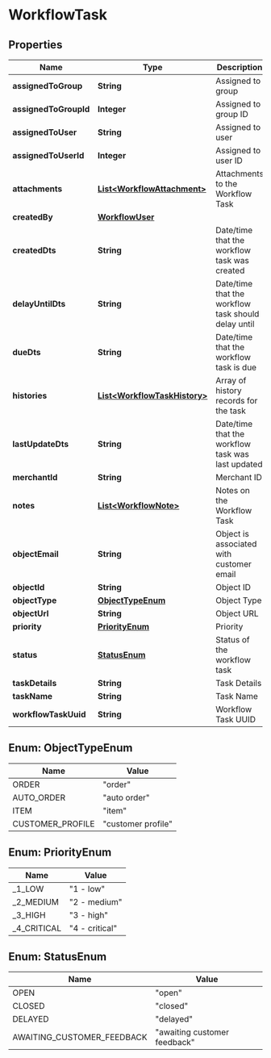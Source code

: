 
# WorkflowTask

## Properties
Name | Type | Description | Notes
------------ | ------------- | ------------- | -------------
**assignedToGroup** | **String** | Assigned to group |  [optional]
**assignedToGroupId** | **Integer** | Assigned to group ID |  [optional]
**assignedToUser** | **String** | Assigned to user |  [optional]
**assignedToUserId** | **Integer** | Assigned to user ID |  [optional]
**attachments** | [**List&lt;WorkflowAttachment&gt;**](WorkflowAttachment.md) | Attachments to the Workflow Task |  [optional]
**createdBy** | [**WorkflowUser**](WorkflowUser.md) |  |  [optional]
**createdDts** | **String** | Date/time that the workflow task was created |  [optional]
**delayUntilDts** | **String** | Date/time that the workflow task should delay until |  [optional]
**dueDts** | **String** | Date/time that the workflow task is due |  [optional]
**histories** | [**List&lt;WorkflowTaskHistory&gt;**](WorkflowTaskHistory.md) | Array of history records for the task |  [optional]
**lastUpdateDts** | **String** | Date/time that the workflow task was last updated |  [optional]
**merchantId** | **String** | Merchant ID |  [optional]
**notes** | [**List&lt;WorkflowNote&gt;**](WorkflowNote.md) | Notes on the Workflow Task |  [optional]
**objectEmail** | **String** | Object is associated with customer email |  [optional]
**objectId** | **String** | Object ID |  [optional]
**objectType** | [**ObjectTypeEnum**](#ObjectTypeEnum) | Object Type |  [optional]
**objectUrl** | **String** | Object URL |  [optional]
**priority** | [**PriorityEnum**](#PriorityEnum) | Priority |  [optional]
**status** | [**StatusEnum**](#StatusEnum) | Status of the workflow task |  [optional]
**taskDetails** | **String** | Task Details |  [optional]
**taskName** | **String** | Task Name |  [optional]
**workflowTaskUuid** | **String** | Workflow Task UUID |  [optional]


<a name="ObjectTypeEnum"></a>
## Enum: ObjectTypeEnum
Name | Value
---- | -----
ORDER | &quot;order&quot;
AUTO_ORDER | &quot;auto order&quot;
ITEM | &quot;item&quot;
CUSTOMER_PROFILE | &quot;customer profile&quot;


<a name="PriorityEnum"></a>
## Enum: PriorityEnum
Name | Value
---- | -----
_1_LOW | &quot;1 - low&quot;
_2_MEDIUM | &quot;2 - medium&quot;
_3_HIGH | &quot;3 - high&quot;
_4_CRITICAL | &quot;4 - critical&quot;


<a name="StatusEnum"></a>
## Enum: StatusEnum
Name | Value
---- | -----
OPEN | &quot;open&quot;
CLOSED | &quot;closed&quot;
DELAYED | &quot;delayed&quot;
AWAITING_CUSTOMER_FEEDBACK | &quot;awaiting customer feedback&quot;



